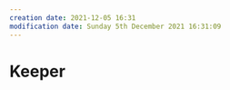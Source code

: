 ```yaml
---
creation date: 2021-12-05 16:31
modification date: Sunday 5th December 2021 16:31:09
---
```


# Keeper
